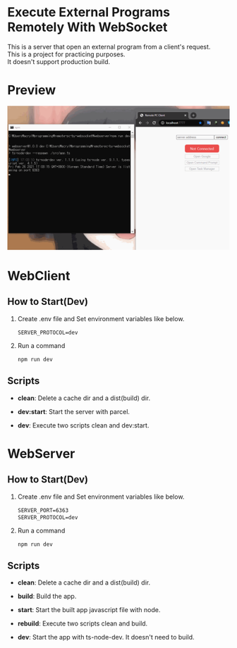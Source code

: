 # Execute External Programs Remotely With WebSocket

This is a server that open an external program from a client's request. <br/>
This is a project for practicing purposes.<br/>
It doesn't support production build.

# Preview

![A Preview Image](https://github.com/hsk-kr/execute-external-programs-remotely-by-websocket/blob/main/preview/preview.gif?raw=true)

# WebClient

## How to Start(Dev)

1. Create .env file and Set environment variables like below.
   ```
   SERVER_PROTOCOL=dev
   ```
2. Run a command
   ```
   npm run dev
   ```

## Scripts

- **clean**: Delete a cache dir and a dist(build) dir.

- **dev:start**: Start the server with parcel.
- **dev**: Execute two scripts clean and dev:start.

# WebServer

## How to Start(Dev)

1. Create .env file and Set environment variables like below.
   ```
   SERVER_PORT=6363
   SERVER_PROTOCOL=dev
   ```
2. Run a command
   ```
   npm run dev
   ```

## Scripts

- **clean**: Delete a cache dir and a dist(build) dir.

- **build**: Build the app.

- **start**: Start the built app javascript file with node.

- **rebuild**: Execute two scripts clean and build.

- **dev**: Start the app with ts-node-dev. It doesn't need to build.

